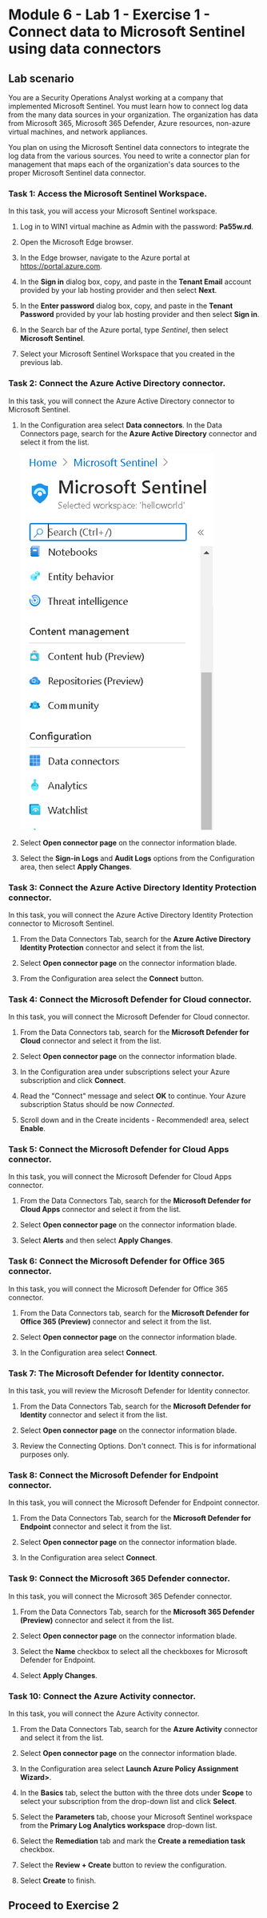 # Module 6 - Lab 1 - Exercise 1 - Connect data to Microsoft Sentinel using data connectors

## Lab scenario

You are a Security Operations Analyst working at a company that implemented Microsoft Sentinel. You must learn how to connect log data from the many data sources in your organization. The organization has data from Microsoft 365, Microsoft 365 Defender, Azure resources, non-azure virtual machines, and network appliances.

You plan on using the Microsoft Sentinel data connectors to integrate the log data from the various sources. You need to write a connector plan for management that maps each of the organization's data sources to the proper Microsoft Sentinel data connector.


### Task 1: Access the Microsoft Sentinel Workspace.

In this task, you will access your Microsoft Sentinel workspace.

1. Log in to WIN1 virtual machine as Admin with the password: **Pa55w.rd**.  

1. Open the Microsoft Edge browser.

1. In the Edge browser, navigate to the Azure portal at https://portal.azure.com.

1. In the **Sign in** dialog box, copy, and paste in the **Tenant Email** account provided by your lab hosting provider and then select **Next**.

1. In the **Enter password** dialog box, copy, and paste in the **Tenant Password** provided by your lab hosting provider and then select **Sign in**.

1. In the Search bar of the Azure portal, type *Sentinel*, then select **Microsoft Sentinel**.

1. Select your Microsoft Sentinel Workspace that you created in the previous lab.


### Task 2: Connect the Azure Active Directory connector.

In this task, you will connect the Azure Active Directory connector to Microsoft Sentinel.

1. In the Configuration area select **Data connectors**.  In the Data Connectors page, search for the **Azure Active Directory** connector and select it from the list.

   ![](../Media/d1.png)

1. Select **Open connector page** on the connector information blade.

1. Select the **Sign-in Logs** and **Audit Logs** options from the Configuration area, then select **Apply Changes**.


### Task 3: Connect the Azure Active Directory Identity Protection connector.

In this task, you will connect the Azure Active Directory Identity Protection connector to Microsoft Sentinel.

1. From the Data Connectors Tab, search for the **Azure Active Directory Identity Protection** connector and select it from the list.

1. Select **Open connector page** on the connector information blade.

1. From the Configuration area select the **Connect** button.


### Task 4: Connect the Microsoft Defender for Cloud connector.

In this task, you will connect the Microsoft Defender for Cloud connector.

1. From the Data Connectors tab, search for the **Microsoft Defender for Cloud** connector and select it from the list.

1. Select **Open connector page** on the connector information blade.

1. In the Configuration area under subscriptions select your Azure subscription and click **Connect**.

1. Read the "Connect" message and select **OK** to continue. Your Azure subscription Status should be now *Connected*.

1. Scroll down and in the Create incidents - Recommended! area, select **Enable**.


### Task 5: Connect the Microsoft Defender for Cloud Apps connector.

In this task, you will connect the Microsoft Defender for Cloud Apps connector.

1. From the Data Connectors Tab, search for the **Microsoft Defender for Cloud Apps** connector and select it from the list.

1. Select **Open connector page** on the connector information blade.

1. Select **Alerts** and then select **Apply Changes**.


### Task 6: Connect the Microsoft Defender for Office 365 connector.

In this task, you will connect the Microsoft Defender for Office 365 connector.

1. From the Data Connectors tab, search for the **Microsoft Defender for Office 365 (Preview)** connector and select it from the list.

1. Select **Open connector page** on the connector information blade.

1. In the Configuration area select **Connect**.


### Task 7: The Microsoft Defender for Identity connector.

In this task, you will review the Microsoft Defender for Identity connector.

1. From the Data Connectors Tab, search for the **Microsoft Defender for Identity** connector and select it from the list.

1. Select **Open connector page** on the connector information blade.

1. Review the Connecting Options. Don't connect. This is for informational purposes only.


### Task 8: Connect the Microsoft Defender for Endpoint connector.

In this task, you will connect the Microsoft Defender for Endpoint connector.

1. From the Data Connectors Tab, search for the **Microsoft Defender for Endpoint** connector and select it from the list.

1. Select **Open connector page** on the connector information blade.

1. In the Configuration area select **Connect**.


### Task 9: Connect the Microsoft 365 Defender connector.

In this task, you will connect the Microsoft 365 Defender connector.

1. From the Data Connectors Tab, search for the **Microsoft 365 Defender (Preview)** connector and select it from the list.

1. Select **Open connector page** on the connector information blade.

1. Select the **Name** checkbox to select all the checkboxes for Microsoft Defender for Endpoint.

1. Select **Apply Changes**.


### Task 10: Connect the Azure Activity connector.

In this task, you will connect the Azure Activity connector.

1. From the Data Connectors Tab, search for the **Azure Activity** connector and select it from the list.

1. Select **Open connector page** on the connector information blade.

1. In the Configuration area select **Launch Azure Policy Assignment Wizard>**.

1. In the **Basics** tab, select the button with the three dots under **Scope** to select your subscription from the drop-down list and click **Select**.

1. Select the **Parameters** tab, choose your Microsoft Sentinel workspace from the **Primary Log Analytics workspace** drop-down list.

1. Select the **Remediation** tab and mark the **Create a remediation task** checkbox.

1. Select the **Review + Create** button to review the configuration.

1. Select **Create** to finish.

## Proceed to Exercise 2
